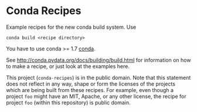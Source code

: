 # Conda Recipes

Example recipes for the new conda build system.  Use

    conda build <recipe directory>

You have to use conda >= 1.7
[conda](https://github.com/continuumio/conda).

See http://conda.pydata.org/docs/building/build.html for information on how to make a recipe,
or just look at the examples here.

This project (`conda-recipes`) is in the public domain.   Note that this statement
does not reflect in any way, shape or form the licenses of the
projects which are being built from these recipes.  For example, even
though a project `foo` might have an MIT, Apache, or any other license,
the recipe for project `foo` (within this repository) is public domain.
